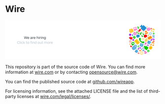# Wire

[![Wire logo](https://github.com/wireapp/wire/blob/master/assets/header-small.png?raw=true)](https://wire.com/jobs/)

This repository is part of the source code of Wire. You can find more information at [wire.com](https://wire.com) or by contacting opensource@wire.com.

You can find the published source code at [github.com/wireapp](https://github.com/wireapp). 

For licensing information, see the attached LICENSE file and the list of third-party licenses at [wire.com/legal/licenses/](https://wire.com/legal/licenses/).
